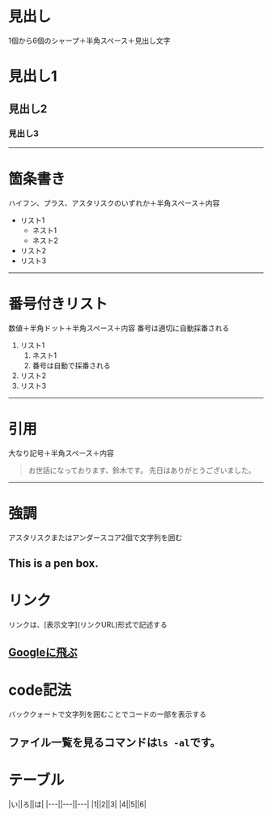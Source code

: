 # 見出し
1個から6個のシャープ＋半角スペース＋見出し文字

# 見出し1
## 見出し2
### 見出し3
----------------------------------------------------------------------
# 箇条書き
ハイフン、プラス、アスタリスクのいずれか＋半角スペース＋内容

- リスト1
  - ネスト1
  - ネスト2
- リスト2
- リスト3
----------------------------------------------------------------------
# 番号付きリスト
数値＋半角ドット＋半角スペース＋内容
番号は適切に自動採番される

1. リスト1
    1. ネスト1
    1. 番号は自動で採番される
1. リスト2
1. リスト3
----------------------------------------------------------------------
# 引用
大なり記号＋半角スペース＋内容

> お世話になっております、鈴木です。
> 先日はありがとうございました。
----------------------------------------------------------------------
# 強調
アスタリスクまたはアンダースコア2個で文字列を囲む

This is a **pen** box.
----------------------------------------------------------------------
# リンク
リンクは、\[表示文字\]\(リンクURL\)形式で記述する

[Googleに飛ぶ](https://www.google.co.jp/)
----------------------------------------------------------------------
# code記法
バッククォートで文字列を囲むことでコードの一部を表示する

ファイル一覧を見るコマンドは`ls -al`です。
----------------------------------------------------------------------
# テーブル

|い||ろ||は|
|---||---||---|
|1||2||3|
|4||5||6|
